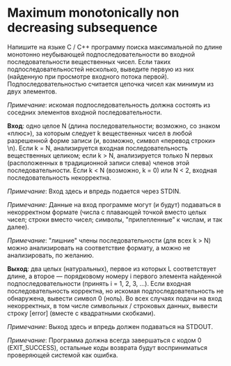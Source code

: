 # Maximum monotonically non decreasing subsequence

Напишите на языке C / C++ программу поиска максимальной по длине монотонно неубывающей подпоследовательности во входной последовательности вещественных чисел. Если таких подпоследовательностей несколько, выведите первую из них (найденную при просмотре входного потока первой). Подпоследовательностью считается цепочка чисел как минимум из двух элементов.

*Примечание*: искомая подпоследовательность должна состоять из соседних элементов входной последовательности.

**Вход**: одно целое N (длина последовательности; возможно, со знаком «плюс»), за которым следует k вещественных чисел в любой разрешенной форме записи (и, возможно, символ «перевод строки» \n). Если k = N, анализируется входная последовательность вещественных целиком; если k > N, анализируется только N первых (расположенных в традиционной записи слева) членов этой последовательности. Если k < N (возможно, k = 0) или N < 2, входная последовательность некорректна.

*Примечание*: Вход здесь и впредь подается через STDIN.

*Примечание*: Данные на вход программе могут (и будут) подаваться в некорректном формате (числа с плавающей точкой вместо целых чисел; строки вместо чисел; символы, "прилепленные" к числам, и так далее).

*Примечание*: "лишние" члены последовательности (для всех k > N) можно анализировать на соответствие формату, а можно не анализировать, по желанию.

**Выход**: два целых (натуральных), первое из которых L соответствует длине, а второе — порядковому номеру i первого элемента найденной подпоследовательности (принять i = 1, 2, 3, ...). Если входная последовательность корректна, но искомая подпоследовательность не обнаружена, вывести символ 0 (ноль). Во всех случаях подачи на вход некорректных, в том числе символьных / строковых данных, вывести строку [error] (вместе с квадратными скобками).

*Примечание*: Выход здесь и впредь должен подаваться на STDOUT.

*Примечание*: Программа должна всегда завершаться с кодом 0 (EXIT_SUCCESS), остальные коды возврата будут восприниматься проверяющей системой как ошибка.

